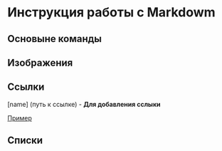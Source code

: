 # Инструкция работы с Markdowm

## Основыне команды

## Изображения 

## Ссылки

[name] (путь к ссылке) - **Для добавления сслыки**

[Пример](https://gist.github.com/Jekins/2bf2d0638163f1294637#Links)

## Списки


